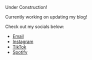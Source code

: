 Under Construction!

Currently working on updating my blog!

Check out my socials below:

- [Email](mailto:bellereveblog@gmail.com)
- [Instagram](https://www.instagram.com/bellereveblog/)
- [TikTok](https://www.tiktok.com/@bellereveblog)
- [Spotify](https://open.spotify.com/user/annabellewoo911?si=5fbc0531a04d48cd)
